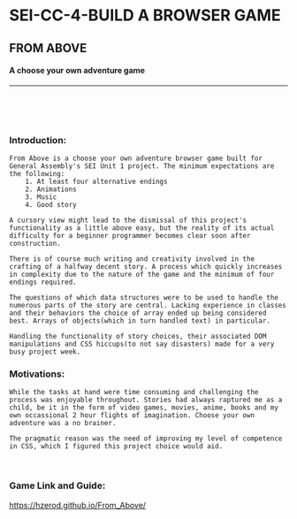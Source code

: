 # SEI-CC-4-BUILD A BROWSER GAME
## FROM ABOVE
#### A choose your own adventure game

---

<br>
<br>
<br>

### Introduction:

    From Above is a choose your own adventure browser game built for General Assembly's SEI Unit 1 project. The minimum expectations are the following:
        1. At least four alternative endings
        2. Animations
        3. Music
        4. Good story

    A cursory view might lead to the dismissal of this project's functionality as a little above easy, but the reality of its actual difficulty for a beginner programmer becomes clear soon after construction. 

    There is of course much writing and creativity involved in the crafting of a halfway decent story. A process which quickly increases in complexity due to the nature of the game and the minimum of four endings required.
    
    The questions of which data structures were to be used to handle the numerous parts of the story are central. Lacking experience in classes and their behaviors the choice of array ended up being considered best. Arrays of objects(which in turn handled text) in particular.

    Handling the functionality of story choices, their associated DOM manipulations and CSS hiccups(to not say disasters) made for a very busy project week.


### Motivations:

    While the tasks at hand were time consuming and challenging the process was enjoyable throughout. Stories had always raptured me as a child, be it in the form of video games, movies, anime, books and my own occassional 2 hour flights of imagination. Choose your own adventure was a no brainer.

    The pragmatic reason was the need of improving my level of competence in CSS, which I figured this project choice would aid.

<br>

### Game Link and Guide:
https://hzerod.github.io/From_Above/





